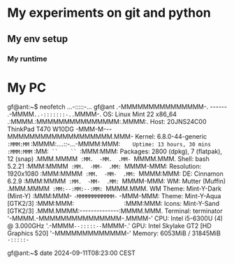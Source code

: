 # My experiments on git and python

## My env setup

### My runtime



My PC
=====
gf@ant:~$ neofetch 
             ...-:::::-...                 gf@ant 
          .-MMMMMMMMMMMMMMM-.              ------ 
      .-MMMM`..-:::::::-..`MMMM-.          OS: Linux Mint 22 x86_64 
    .:MMMM.:MMMMMMMMMMMMMMM:.MMMM:.        Host: 20JNS24C00 ThinkPad T470 W10DG 
   -MMM-M---MMMMMMMMMMMMMMMMMMM.MMM-       Kernel: 6.8.0-44-generic 
 `:MMM:MM`  :MMMM:....::-...-MMMM:MMM:`    Uptime: 13 hours, 30 mins 
 :MMM:MMM`  :MM:`  ``    ``  `:MMM:MMM:    Packages: 2800 (dpkg), 7 (flatpak), 12 (snap) 
.MMM.MMMM`  :MM.  -MM.  .MM-  `MMMM.MMM.   Shell: bash 5.2.21 
:MMM:MMMM`  :MM.  -MM-  .MM:  `MMMM-MMM:   Resolution: 1920x1080 
:MMM:MMMM`  :MM.  -MM-  .MM:  `MMMM:MMM:   DE: Cinnamon 6.2.9 
:MMM:MMMM`  :MM.  -MM-  .MM:  `MMMM-MMM:   WM: Mutter (Muffin) 
.MMM.MMMM`  :MM:--:MM:--:MM:  `MMMM.MMM.   WM Theme: Mint-Y-Dark (Mint-Y) 
 :MMM:MMM-  `-MMMMMMMMMMMM-`  -MMM-MMM:    Theme: Mint-Y-Aqua [GTK2/3] 
  :MMM:MMM:`                `:MMM:MMM:     Icons: Mint-Y-Sand [GTK2/3] 
   .MMM.MMMM:--------------:MMMM.MMM.      Terminal: terminator 
     '-MMMM.-MMMMMMMMMMMMMMM-.MMMM-'       CPU: Intel i5-6300U (4) @ 3.000GHz 
       '.-MMMM``--:::::--``MMMM-.'         GPU: Intel Skylake GT2 [HD Graphics 520] 
            '-MMMMMMMMMMMMM-'              Memory: 6053MiB / 31845MiB 
               ``-:::::-``
                                                                   
                                                                   


gf@ant:~$ date
2024-09-11T08:23:00 CEST
